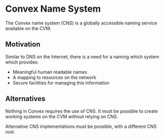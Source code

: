 # Convex Name System

The Convex name system (CNS) is a globally accessible naming service available on the CVM.

## Motivation

Similar to DNS on the Internet, there is a need for a naming which system which provides:

- Meaningful human readable names
- A mapping to resources on the network
- Secure facilities for managing this information

## Alternatives

Nothing in Convex requires the use of CNS. It must be possible to create working systems on the CVM without relying on CNS.

Alternative CNS implementations must be possible, with a different CNS root.
